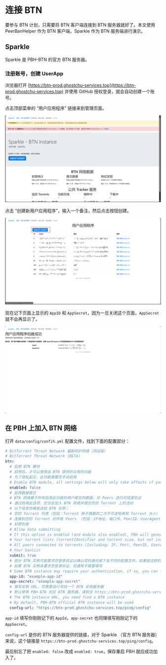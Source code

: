 # 连接 BTN

要参与 BTN 计划，只需要将 BTN 客户端连接到 BTN 服务器就好了。本文使用 PeerBanHelper 作为 BTN 客户端，Sparkle 作为 BTN 服务端进行演示。

## Sparkle

Sparkle 是 PBH-BTN 的官方 BTN 服务器。

### 注册账号，创建 UserApp

浏览器打开 [https://btn-prod.ghostchu-services.top](https://btn-prod.ghostchu-services.top) 并使用 GitHub 授权登录，就会自动创建一个账号。  

点击顶部菜单的 “用户应用程序” 链接来到管理页面。

![homepage](./assets/btn-homepage.png)

点击 “创建新用户应用程序”，输入一个备注，然后点击按钮创建。

![management](./assets/userapp-management.png)

现在记下页面上显示的 `AppID` 和 `AppSecret`，因为一旦关闭这个页面，`AppSecret` 就不会再显示了。

![created](./assets/userapp-created.png)

## 在 PBH 上加入 BTN 网络

打开 `data/config/confih.yml` 配置文件，找到下面的配置部分：

```yaml
# BitTorrent Threat Network 威胁防护网络（测试版）
# BitTorrent Threat Network (BETA)
btn:
  # 启用 BTN 模块
  # 启用后，才可以使用由 BTN 提供的云规则功能
  # 为了隐私起见，此功能需要您手动启用
  # Enable BTN module, all settings below will only take effects if you turn this on.
  enabled: false
  # 启用数据提交
  # BTN 网络基于所有启用此功能的用户提交的数据，对 Peers 进行可信度验证
  # 通过启用此选项，您也会加入 BTN 网络并提交您的 Torrent 上的活动
  # 以下信息将被发送到 BTN 实例；
  # 您的 Torrent 列表（包括：Torrent 种子摘要的二次不可逆哈希和 Torrent 大小）
  # 连接到您的 Torrent 的所有 Peers （包括：IP地址、端口号、PeerID、UserAgent（ClientName），Peer协议，Peer总下载量，Peer总上传量，Peer瞬时上传速度，Peer瞬时下载速度，Peer下载进度，以及您的下载器名称）
  # 封禁列表
  # Allow data submitting
  # If this option is enabled (and module also enabled), PBH will generate send data to BTN server including:
  # Your torrent lists (torrentIdentifier and torrent size, but not include: info hash, name)
  # All peers connected to torrents (Including: IP, Port, PeerID, UserAgent, Peer Protocol, Flags, Uploaded, Downloaded, UploadRate, DownloadRate, PeerProgress, YourProgress and Downloader Name)
  # Your banlist
  submit: true
  # 部分 BTN 实例可能要求您登录验证以确认您的身份或下发不同的配置文件。如果是这样的话，您需要在下面输入凭据信息
  # 如果 BTN 实例未要求您登录验证，则通常不需要填写
  # Some BTN instance may require your authentication, if so, you can fill the credentials here
  app-id: "example-app-id"
  app-secret: "example-app-secret"
  # 填写实例 URL，您需要自行寻找一个 BTN 实例服务器
  # 默认使用 PBH-BTN 社区 BTN 服务器，请前往 https://btn-prod.ghostchu-services.top 注册并获取一个账号
  # The BTN instance URL, you need find a BTN instance
  # By default, PBH-BTN official BTN instance will be used
  config-url: "https://btn-prod.ghostchu-services.top/ping/config"
```

`app-id` 填写你刚刚记下的 `AppId`，`app-secret` 也同理填写刚刚记下的 `AppSecret`。

`config-url` 是你的 BTN 服务器提供的链接，对于 Sparkle （官方 BTN 服务器）来说，这个链接是 `https://btn-prod.ghostchu-services.top/ping/config`。

最后别忘了把 `enabled: false` 改成 `enabled: true`，保存重启 PBH 就应成功加入了。
